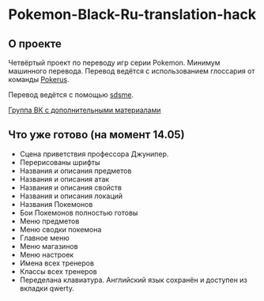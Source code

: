 # Pokemon-Black-Ru-translation-hack

## О проекте
Четвёртый проект по переводу игр серии Pokemon. Минимум машинного перевода. Перевод ведётся с использованием глоссария от команды [Pokerus](https://pokerus.ru).

Перевод ведётся с помощью [sdsme](https://github.com/Skareeg/SDSME).

[Группа ВК с дополнительными материалами](https://vk.com/pojirianets)
## Что уже готово (на момент 14.05)
- Сцена приветствия профессора Джунипер.
- Перерисованы шрифты
- Названия и описания предметов
- Названия и описания атак
- Названия и описания свойств
- Названия и описания локаций
- Названия Покемонов
- Бои Покемонов полностью готовы
- Меню предметов
- Меню сводки покемона
- Главное меню
- Меню магазинов
- Меню настроек
- Имена всех тренеров
- Классы всех тренеров
- Переделана клавиатура. Английский язык сохранён и доступен из вкладки qwerty.
